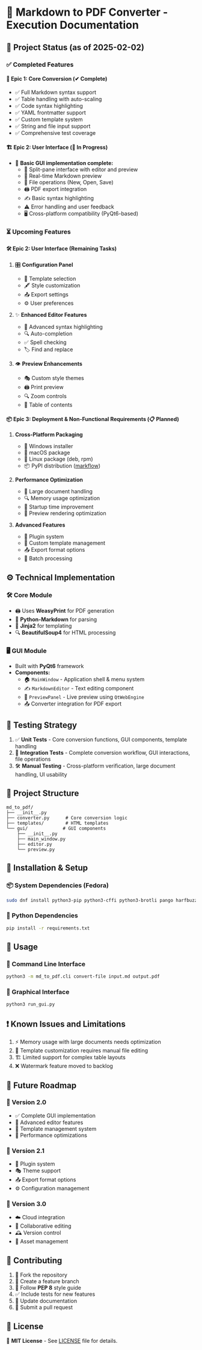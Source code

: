 # 🚀 Markdown to PDF Converter - Execution Documentation

## 📌 Project Status (as of 2025-02-02)

### ✅ Completed Features

#### 🎯 Epic 1: Core Conversion (✔ Complete)
- ✅ Full Markdown syntax support
- ✅ Table handling with auto-scaling
- ✅ Code syntax highlighting
- ✅ YAML frontmatter support
- ✅ Custom template system
- ✅ String and file input support
- ✅ Comprehensive test coverage

#### 🏗️ Epic 2: User Interface (🚧 In Progress)
- 🎨 **Basic GUI implementation complete:**
  - 📑 Split-pane interface with editor and preview
  - 🔄 Real-time Markdown preview
  - 📂 File operations (New, Open, Save)
  - 🖨️ PDF export integration
  - ✍️ Basic syntax highlighting
  - ⚠️ Error handling and user feedback
  - 🖥️ Cross-platform compatibility (PyQt6-based)

### ⏳ Upcoming Features

#### 🛠️ Epic 2: User Interface (Remaining Tasks)
1. 🎛️ **Configuration Panel**
   - 🎨 Template selection
   - 🖋️ Style customization
   - 📤 Export settings
   - ⚙️ User preferences

2. ✨ **Enhanced Editor Features**
   - 🎨 Advanced syntax highlighting
   - 🔍 Auto-completion
   - ✅ Spell checking
   - 🏷️ Find and replace

3. 👁️ **Preview Enhancements**
   - 🎭 Custom style themes
   - 🖨️ Print preview
   - 🔍 Zoom controls
   - 📑 Table of contents

#### 📦 Epic 3: Deployment & Non-Functional Requirements (📋 Planned)
1. **Cross-Platform Packaging**
   - 🏁 Windows installer
   - 🍏 macOS package
   - 🐧 Linux package (deb, rpm)
   - 📦 PyPI distribution ([markflow](https://pypi.org/project/markflow/))

2. **Performance Optimization**
   - 📜 Large document handling
   - 🔍 Memory usage optimization
   - 🚀 Startup time improvement
   - 🎨 Preview rendering optimization

3. **Advanced Features**
   - 🔌 Plugin system
   - 📄 Custom template management
   - 📤 Export format options
   - 🔄 Batch processing

## ⚙️ Technical Implementation

### 🛠️ Core Module
- 🖨️ Uses **WeasyPrint** for PDF generation
- 📝 **Python-Markdown** for parsing
- 🎨 **Jinja2** for templating
- 🔍 **BeautifulSoup4** for HTML processing

### 🖥️ GUI Module
- Built with **PyQt6** framework
- **Components:**
  - 🏠 `MainWindow` - Application shell & menu system
  - ✍️ `MarkdownEditor` - Text editing component
  - 👀 `PreviewPanel` - Live preview using `QtWebEngine`
  - 📤 Converter integration for PDF export

## 🧪 Testing Strategy
1. ✅ **Unit Tests** - Core conversion functions, GUI components, template handling
2. 🔄 **Integration Tests** - Complete conversion workflow, GUI interactions, file operations
3. 🛠️ **Manual Testing** - Cross-platform verification, large document handling, UI usability

## 📁 Project Structure
```
md_to_pdf/
├── __init__.py
├── converter.py      # Core conversion logic
├── templates/        # HTML templates
└── gui/             # GUI components
    ├── __init__.py
    ├── main_window.py
    ├── editor.py
    └── preview.py
```

## 🔧 Installation & Setup
### 📦 System Dependencies (Fedora)
```bash
sudo dnf install python3-pip python3-cffi python3-brotli pango harfbuzz pango-devel cairo-devel
```
### 🐍 Python Dependencies
```bash
pip install -r requirements.txt
```

## 🏃 Usage
### 🔹 Command Line Interface
```bash
python3 -m md_to_pdf.cli convert-file input.md output.pdf
```
### 🔹 Graphical Interface
```bash
python3 run_gui.py
```

## ❗ Known Issues and Limitations
1. ⚡ Memory usage with large documents needs optimization
2. 🎨 Template customization requires manual file editing
3. 🏗️ Limited support for complex table layouts
4. ❌ Watermark feature moved to backlog

## 🔮 Future Roadmap
### 🎯 Version 2.0
- ✅ Complete GUI implementation
- 🎨 Advanced editor features
- 📄 Template management system
- 🚀 Performance optimizations

### 🎯 Version 2.1
- 🔌 Plugin system
- 🎭 Theme support
- 📤 Export format options
- ⚙️ Configuration management

### 🎯 Version 3.0
- ☁️ Cloud integration
- 📝 Collaborative editing
- 🕰️ Version control
- 📂 Asset management

## 🤝 Contributing
1. 🍴 Fork the repository
2. 🌿 Create a feature branch
3. 📝 Follow **PEP 8** style guide
4. ✅ Include tests for new features
5. 📖 Update documentation
6. 🔄 Submit a pull request

## 📜 License
📝 **MIT License** - See [LICENSE](./LICENSE) file for details.

